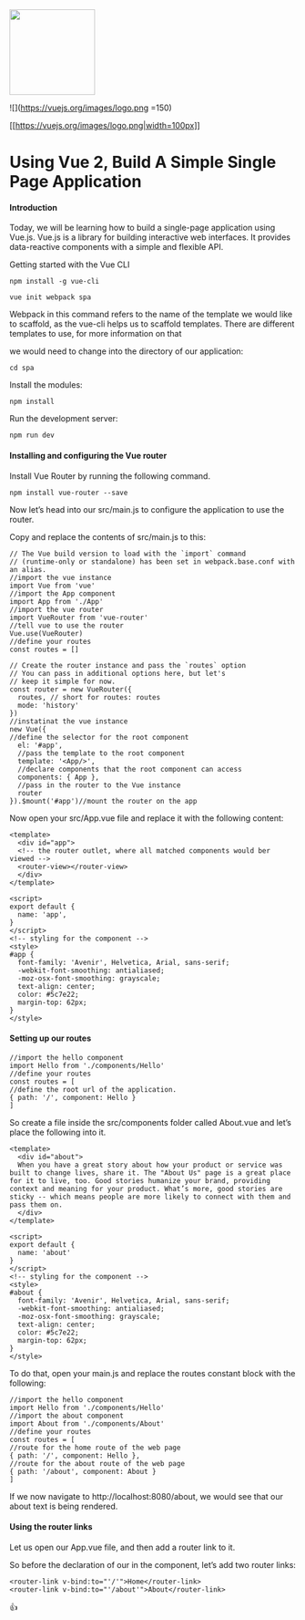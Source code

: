 <img src="https://vuejs.org/images/logo.png" width="150" height="150">

![](https://vuejs.org/images/logo.png =150)

[[https://vuejs.org/images/logo.png|width=100px]]

# Using Vue 2, Build A Simple Single Page Application

#### Introduction

Today, we will be learning how to build a single-page application using Vue.js.
Vue.js is a library for building interactive web interfaces. It provides data-reactive components with a simple and flexible API.

Getting started with the Vue CLI

```
npm install -g vue-cli

```

```
vue init webpack spa
```

Webpack in this command refers to the name of the template we would like to scaffold, as the vue-cli helps us to scaffold templates. There are different templates to use, for more information on that

we would need to change into the directory of our application:

```
cd spa
```

Install the modules:

```
npm install
```

Run the development server:

```
npm run dev
```

#### Installing and configuring the Vue router


Install Vue Router by running the following command.

```
npm install vue-router --save
```

Now let’s head into our src/main.js to configure the application to use the router.

Copy and replace the contents of src/main.js to this:


```
// The Vue build version to load with the `import` command
// (runtime-only or standalone) has been set in webpack.base.conf with an alias.
//import the vue instance
import Vue from 'vue'
//import the App component
import App from './App'
//import the vue router
import VueRouter from 'vue-router'
//tell vue to use the router
Vue.use(VueRouter)
//define your routes
const routes = []

// Create the router instance and pass the `routes` option
// You can pass in additional options here, but let's
// keep it simple for now.
const router = new VueRouter({
  routes, // short for routes: routes
  mode: 'history'
})
//instatinat the vue instance
new Vue({
//define the selector for the root component
  el: '#app',
  //pass the template to the root component
  template: '<App/>',
  //declare components that the root component can access
  components: { App },
  //pass in the router to the Vue instance
  router
}).$mount('#app')//mount the router on the app
```

Now open your src/App.vue file and replace it with the following content:

```
<template>
  <div id="app">
  <!-- the router outlet, where all matched components would ber viewed -->
  <router-view></router-view>
  </div>
</template>

<script>
export default {
  name: 'app',
}
</script>
<!-- styling for the component -->
<style>
#app {
  font-family: 'Avenir', Helvetica, Arial, sans-serif;
  -webkit-font-smoothing: antialiased;
  -moz-osx-font-smoothing: grayscale;
  text-align: center;
  color: #5c7e22;
  margin-top: 62px;
}
</style>
```

#### Setting up our routes

```
//import the hello component
import Hello from './components/Hello'
//define your routes
const routes = [
//define the root url of the application.
{ path: '/', component: Hello }
]
```

So create a file inside the src/components folder called About.vue and let’s place the following into it.

```
<template>
  <div id="about">
  When you have a great story about how your product or service was built to change lives, share it. The "About Us" page is a great place for it to live, too. Good stories humanize your brand, providing context and meaning for your product. What’s more, good stories are sticky -- which means people are more likely to connect with them and pass them on.
  </div>
</template>

<script>
export default {
  name: 'about'
}
</script>
<!-- styling for the component -->
<style>
#about {
  font-family: 'Avenir', Helvetica, Arial, sans-serif;
  -webkit-font-smoothing: antialiased;
  -moz-osx-font-smoothing: grayscale;
  text-align: center;
  color: #5c7e22;
  margin-top: 62px;
}
</style>
```

To do that, open your main.js and replace the routes constant block with the following:

```
//import the hello component
import Hello from './components/Hello'
//import the about component
import About from './components/About'
//define your routes
const routes = [
//route for the home route of the web page
{ path: '/', component: Hello },
//route for the about route of the web page
{ path: '/about', component: About }
]
```

If we now navigate to http://localhost:8080/about, we would see that our about text is being rendered.

#### Using the router links

Let us open our App.vue file, and then add a router link to it.

So before the declaration of our <router-view></router-view> in the component, let’s add two router links:

```
<router-link v-bind:to="'/'">Home</router-link>
<router-link v-bind:to="'/about'">About</router-link>
```

:+1:
